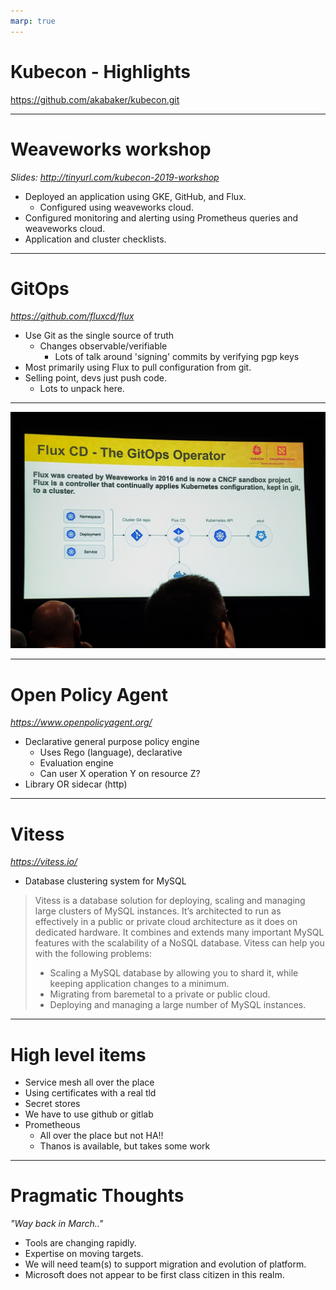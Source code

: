 ```yaml
---
marp: true
---
```


# Kubecon - Highlights

https://github.com/akabaker/kubecon.git

---

# Weaveworks workshop
_Slides: http://tinyurl.com/kubecon-2019-workshop_
* Deployed an application using GKE, GitHub, and Flux.
    * Configured using weaveworks cloud.
* Configured monitoring and alerting using Prometheus queries and weaveworks cloud.
* Application and cluster checklists.

---

# GitOps
_https://github.com/fluxcd/flux_
* Use Git as the single source of truth
    * Changes observable/verifiable 
        * Lots of talk around 'signing' commits by verifying pgp keys
* Most primarily using Flux to pull configuration from git.
* Selling point, devs just push code.
    * Lots to unpack here.

---

![flux cd image](.\images\flux_1.jpg)


---

# Open Policy Agent
_https://www.openpolicyagent.org/_

* Declarative general purpose policy engine
    * Uses Rego (language), declarative
    * Evaluation engine
    * Can user X operation Y on resource Z?
* Library OR sidecar (http)
--- 

# Vitess
_https://vitess.io/_

* Database clustering system for MySQL
>Vitess is a database solution for deploying, scaling and managing large clusters of MySQL instances. It’s architected to run as effectively in a public or private cloud architecture as it does on dedicated hardware. It combines and extends many important MySQL features with the scalability of a NoSQL database. Vitess can help you with the following problems:
>
>* Scaling a MySQL database by allowing you to shard it, while keeping application changes to a minimum.
>* Migrating from baremetal to a private or public cloud.
>* Deploying and managing a large number of MySQL instances.
---


# High level items
* Service mesh all over the place
* Using certificates with a real tld
* Secret stores
* We have to use github or gitlab
* Prometheous
    * All over the place but not HA!!
    * Thanos is available, but takes some work

---

# Pragmatic Thoughts
_"Way back in March.."_

* Tools are changing rapidly.
* Expertise on moving targets.
* We will need team(s) to support migration and evolution of platform.
* Microsoft does not appear to be first class citizen in this realm.